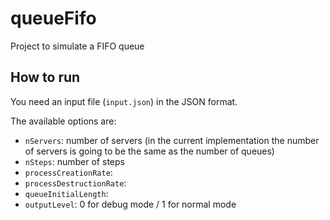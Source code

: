 # queueFifo
Project to simulate a FIFO queue

## How to run
You need an input file (`input.json`) in the JSON format.

The available options are:

- `nServers`: number of servers (in the current 
implementation the number of servers is going to be
the same as the number of queues)
- `nSteps`: number of steps
- `processCreationRate`: 
- `processDestructionRate`:
- `queueInitialLength`:
- `outputLevel`: 0 for debug mode / 1 for normal mode
